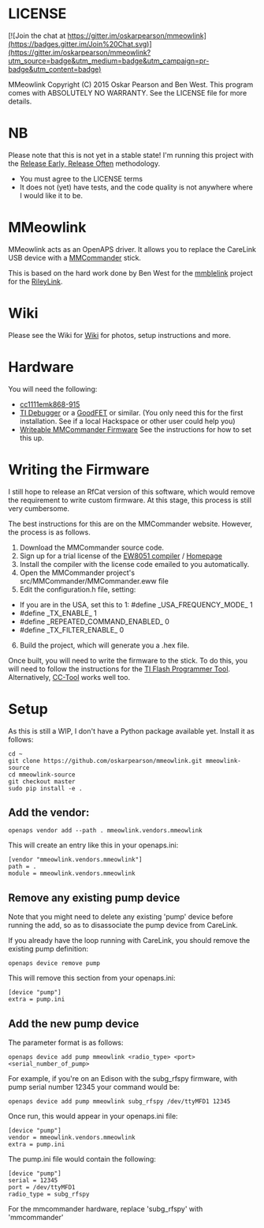 
# LICENSE

[![Join the chat at https://gitter.im/oskarpearson/mmeowlink](https://badges.gitter.im/Join%20Chat.svg)](https://gitter.im/oskarpearson/mmeowlink?utm_source=badge&utm_medium=badge&utm_campaign=pr-badge&utm_content=badge)

MMeowlink Copyright (C) 2015 Oskar Pearson and Ben West.
This program comes with ABSOLUTELY NO WARRANTY. See the LICENSE file
for more details.

# NB

Please note that this is not yet in a stable state! I'm running this project
with the [Release Early, Release Often](https://en.wikipedia.org/wiki/Release_early,_release_often)
methodology.

* You must agree to the LICENSE terms
* It does not (yet) have tests, and the code quality is not anywhere where I
  would like it to be.

# MMeowlink

MMeowlink acts as an OpenAPS driver. It allows you to replace the CareLink
USB device with a [MMCommander](https://github.com/jberian/mmcommander) stick.

This is based on the hard work done by Ben West for the [mmblelink](https://github.com/bewest/mmblelink)
project for the [RileyLink](https://github.com/ps2/rileylink).

# Wiki

Please see the Wiki for [Wiki](https://github.com/oskarpearson/mmeowlink/wiki) for
photos, setup instructions and more.


# Hardware

You will need the following:

- [cc1111emk868-915](http://www.ti.com/tool/cc1111emk868-915)
- [TI Debugger](http://www.ti.com/tool/cc-debugger) or a
  [GoodFET](http://goodfet.sourceforge.net) or similar.
  (You only need this for the first installation. See if a local Hackspace
    or other user could help you)
- [Writeable MMCommander Firmware](https://github.com/jberian/mmcommander)
  See the instructions for how to set this up.

# Writing the Firmware

I still hope to release an RfCat version of this software,
which would remove the requirement to write custom firmware. At this stage,
this process is still very cumbersome.

The best instructions for this are on the MMCommander website. However,
the process is as follows.

1. Download the MMCommander source code.
2. Sign up for a trial license of the [EW8051 compiler](http://supp.iar.com/Download/SW/?item=EW8051-EVAL) / [Homepage](https://www.iar.com/iar-embedded-workbench/8051/)
3. Install the compiler with the license code emailed to you automatically.
4. Open the MMCommander project's src/MMCommander/MMCommander.eww file
5. Edit the configuration.h file, setting:
  - If you are in the USA, set this to 1: #define \_USA\_FREQUENCY\_MODE\_ 1
  - #define \_TX\_ENABLE\_ 1
  - #define \_REPEATED\_COMMAND\_ENABLED\_ 0
  - #define \_TX\_FILTER\_ENABLE\_ 0
6. Build the project, which will generate you a .hex file.

Once built, you will need to write the firmware to the stick.
To do this, you will need to follow the instructions for the
[TI Flash Programmer Tool](http://www.ti.com/tool/flash-programmer).
Alternatively, [CC-Tool](http://sourceforge.net/projects/cctool/) works well too.

# Setup

As this is still a WIP, I don't have a Python package available yet. Install
it as follows:

    cd ~
    git clone https://github.com/oskarpearson/mmeowlink.git mmeowlink-source
    cd mmeowlink-source
    git checkout master
    sudo pip install -e .

## Add the vendor:

    openaps vendor add --path . mmeowlink.vendors.mmeowlink

This will create an entry like this in your openaps.ini:

    [vendor "mmeowlink.vendors.mmeowlink"]
    path = .
    module = mmeowlink.vendors.mmeowlink


## Remove any existing pump device

Note that you might need to delete any existing 'pump' device before running
the add, so as to disassociate the pump device from CareLink.

If you already have the loop running with CareLink, you should remove the
existing pump definition:

    openaps device remove pump

This will remove this section from your openaps.ini:

    [device "pump"]
    extra = pump.ini

## Add the new pump device

The parameter format is as follows:

    openaps device add pump mmeowlink <radio_type> <port> <serial_number_of_pump>

For example, if you're on an Edison with the subg_rfspy firmware, with pump
serial number 12345 your command would be:

    openaps device add pump mmeowlink subg_rfspy /dev/ttyMFD1 12345

Once run, this would appear in your openaps.ini file:

    [device "pump"]
    vendor = mmeowlink.vendors.mmeowlink
    extra = pump.ini

The pump.ini file would contain the following:

    [device "pump"]
    serial = 12345
    port = /dev/ttyMFD1
    radio_type = subg_rfspy

For the mmcommander hardware, replace 'subg_rfspy' with 'mmcommander'
